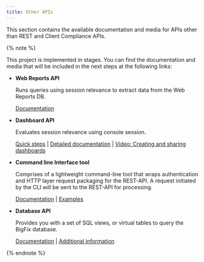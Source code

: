 ```yaml
---
title: Other APIs
---
```


This section contains the available documentation and media for APIs other than REST and Client Compliance APIs.

{% note %}

This project is implemented in stages. You can find the documentation and media that will be included in the next steps at the following links:

* **Web Reports API**

  Runs queries using session relevance to extract data from the Web Reports DB.

  [Documentation](http://www-01.ibm.com/support/knowledgecenter/SS63NW_9.1.0/com.ibm.tivoli.tem.doc_9.1/Platform/API_Reference/WebReportsAPI/WebReportsAPIIntro.html)

* **Dashboard API**

  Evaluates session relevance using console session.

  [Quick steps](https://www.ibm.com/developerworks/community/wikis/home?lang=en#!/wiki/Tivoli%20Endpoint%20Manager/page/Client%20Compliance%20API) | [Detailed documentation](http://www-01.ibm.com/support/knowledgecenter/SS63NW_9.1.0/com.ibm.tivoli.tem.doc_9.1/Platform/API_Reference/DashboardAPI/DashboardAPIIntro.html) | [Video: Creating and sharing dashboards](https://www.youtube.com/watch?v=uS_dL4CxCY0)

* **Command line Interface tool**

  Comprises of a lightweight command-line tool that wraps authentication and HTTP layer request packaging for the REST-API. A request initiated by the CLI will be sent to the REST-API for processing.

  [Documentation](http://www-01.ibm.com/support/knowledgecenter/SS63NW_9.1.0/com.ibm.tivoli.tem.doc_9.1/Platform/Config/c_iem_cli_overview.html)  | [Examples](http://www-01.ibm.com/support/knowledgecenter/SS63NW_9.1.0/com.ibm.tivoli.tem.doc_9.1/Platform/Config/c_iem_examples.html)

* **Database API**
  
  Provides you with a set of SQL views, or virtual tables to query the BigFix database.
  
  [Documentation](http://www-01.ibm.com/support/knowledgecenter/SS63NW_9.1.0/com.ibm.tivoli.tem.doc_9.1/Platform/API_Reference/DatabaseAPI/DatabaseAPIIntro.html) | [Additional information](http://www-01.ibm.com/support/docview.wss?uid=swg21505950)

{% endnote %}
